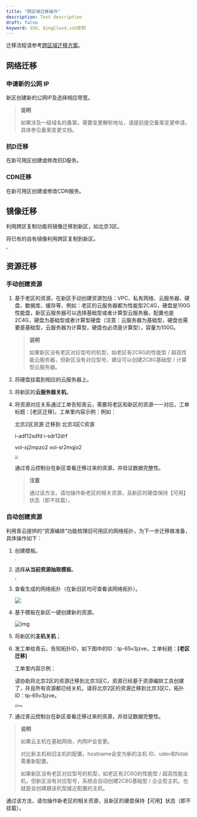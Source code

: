 ```yaml
---
title: "跨区域迁移操作"
description: Test description
draft: false
keyword: SSH, QingCloud,ssh密钥
---
```


迁移流程请参考[跨区域迁移方案](../../intro/migration/)。

## 网络迁移

### 申请新的公网 IP

新区创建新的公网IP及选择相应带宽。

>**说明**
>
>如果涉及一级域名的备案，需要变更解析地址，请提前提交备案变更申请，具体参见备案变更文档。

### 抗D迁移

在新可用区创建或修改抗D服务。

### CDN迁移

在新可用区创建或修改CDN服务。

## 镜像迁移

利用跨区复制功能将镜像迁移到新区，如北京3区。

将已有的自有镜像利用跨区复制到新区。

<img src="../../manual/_images/mirror.png" style="zoom:30%;" />

## 资源迁移

### 手动创建资源

1. 基于老区的资源，在新区手动创建资源包括：VPC、私有网络、云服务器、硬盘、数据库、缓存等，例如：老区的云服务器都为性能型2C4G，硬盘是100G性能盘，新区云服务器可以选择基础型或者计算型云服务器，配置也是2C4G，硬盘为基础型或者计算型硬盘（注意：云服务器为基础型，硬盘也需要是基础型，云服务器为计算型，硬盘也必须是计算型），容量为100G。

   > **说明**
   >
   > 如果新区没有老区对应型号的机型，如老区有2C6G的性能型 / 超高性能云服务器，但新区没有对应型号，建议可以创建2C8G基础型 / 计算型云服务器。

2. 将硬盘挂载到相应的云服务器上。

3. 将新区的**云服务器关机**。

4. 将资源对应关系通过工单告知青云，需要将老区和新区的资源一一对应，工单标题：[老区迁移]，工单里内容示例：例如：

   北京2区资源   迁移到  北京3区C资源

   i-adf12sdfd                    i-sdr12drf

   vol-xj2mpzo2               vol-sr2mqjo2

   <img src="../_images/migration_006.png" style="zoom:60%;" />

   通过青云控制台在新区查看迁移过来的资源，并验证数据完整性。

   > **注意**
   >
   > 通过该方法，请勿操作新老区的相关资源，且新区的硬盘保持【可用】状态（即不挂载）。

   

### 自动创建资源

利用青云提供的“资源编排”功能梳理旧可用区的网络拓扑，为下一步迁移做准备，具体操作如下：

1. 创建模板。

   <img src="../_images/topology.png" style="zoom:23%;" />

2. 选择**从当前资源抽取模板**。

    <img src="../_images/topology02.png" style="zoom:27%;" />

3. 查看生成的网络拓扑（在新旧区均可查看该网络拓扑）。

    ![](../_images/migration_012.png)

4. 基于模板在新区一键创建新的资源。

   ![img](../_images/migration_014.png)

5. 将新区的**主机关机**；

6. 发工单给青云，告知拓扑ID，如下图中的ID：tp-65v3jzve，工单标题：**[老区迁移]**

   工单里内容示例：

   请协助将北京2区的资源迁移到北京3区C，资源已经基于资源编排工具创建了，并且所有资源都已经关机，请将北京2区的资源迁移到北京3区C，拓扑ID：tp-65v3jzve。 

   <img src="../_images/migration_018.png" alt="img" style="zoom:50%;" />

7. 通过青云控制台在新区查看迁移过来的资源，并验证数据完整性。

> **说明**
>
> 如果云主机在基础网络，内网IP会变更。
>
> 对比新主机和旧主机的配置，hostname会变为新的主机 ID、udev和fstab需重新配置。
>
> 如果新区没有老区对应型号的机型，如老区有2C6G的性能型 / 超高性能主机，但新区没有对应型号，系统会自动创建2C8G基础型 / 企业型主机，也就是会创建跟该机型接近配置的主机。

通过该方法，请勿操作新老区的相关资源，且新区的硬盘保持【可用】状态（即不挂载）。